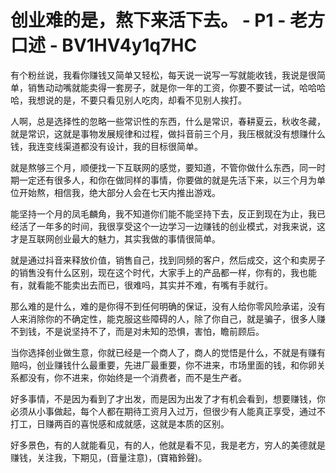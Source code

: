 # 创业难的是，熬下来活下去。 - P1 - 老方口述 - BV1HV4y1q7HC

有个粉丝说，我看你赚钱又简单又轻松，每天说一说写一写就能收钱，我说是很简单，销售动动嘴就能卖得一套房子，就是你一年的工资，你要不要试一试，哈哈哈哈，我想说的是，不要只看见别人吃肉，却看不见别人挨打。

人啊，总是选择性的忽略一些常识性的东西，什么是常识，春耕夏云，秋收冬藏，就是常识，这就是事物发展规律和过程，做抖音前三个月，我压根就没有想赚什么钱，我连变线渠道都没有设计，我的目标很简单。

就是熬够三个月，顺便找一下互联网的感觉，要知道，不管你做什么东西，同一时期一定还有很多人，和你在做同样的事情，你要做的就是先活下来，以三个月为单位开始熬，相信我，绝大部分人会在七天内推出游戏。

能坚持一个月的凤毛麟角，我不知道你们能不能坚持下去，反正到现在为止，我已经活了一年多的时间，我很享受这个一边学习一边赚钱的创业模式，对我来说，这才是互联网创业最大的魅力，其实我做的事情很简单。

就是通过抖音来释放价值，销售自己，找到同频的客户，然后成交，这个和卖房子的销售没有什么区别，现在这个时代，大家手上的产品都一样，你有的，我也能有，就看能不能卖出去而已，很难吗，其实并不难，有嘴有手就行。

那么难的是什么，难的是你得不到任何明确的保证，没有人给你零风险承诺，没有人来消除你的不确定性，能克服这些障碍的人，除了你自己，就是骗子，很多人赚不到钱，不是说坚持不了，而是对未知的恐惧，害怕，瞻前顾后。

当你选择创业做生意，你就已经是一个商人了，商人的觉悟是什么，不就是有赚有赔吗，创业赚钱什么最重要，先进厂最重要，你不进来，市场里面的钱，和你卵关系都没有，你不进来，你始终是一个消费者，而不是生产者。

好多事情，不是因为看到了才出发，而是因为出发了才有机会看到，想要赚钱，你必须从小事做起，每个人都在期待工资月入过万，但很少有人能真正享受，通过不打工，日赚两百的喜悦感和成就感，这就是本质的区别。

好多景色，有的人就能看见，有的人，他就是看不见，我是老方，穷人的美德就是赚钱，关注我，下期见，(音量注意)，(寶箱鈴聲)。


